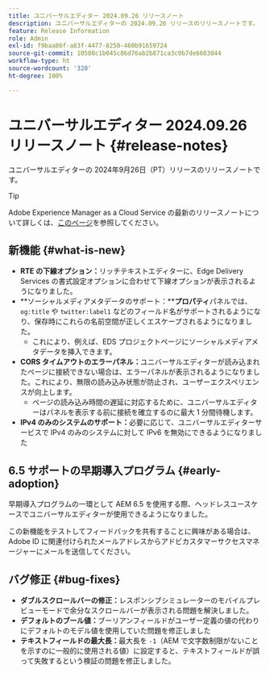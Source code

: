 ```yaml
---
title: ユニバーサルエディター 2024.09.26 リリースノート
description: ユニバーサルエディターの 2024.09.26 リリースのリリースノートです。
feature: Release Information
role: Admin
exl-id: f9baa86f-a83f-4477-8250-460b91659724
source-git-commit: 10580c1b045c86d76ab2b871ca3c0b7de6683044
workflow-type: ht
source-wordcount: '320'
ht-degree: 100%

---
```


# ユニバーサルエディター 2024.09.26 リリースノート {#release-notes}

ユニバーサルエディターの 2024年9月26日（PT）リリースのリリースノートです。

>[!TIP]
>
>Adobe Experience Manager as a Cloud Service の最新のリリースノートについて詳しくは、[このページ](/help/release-notes/release-notes-cloud/release-notes-current.md)を参照してください。

## 新機能 {#what-is-new}

* **RTE の下線オプション：**&#x200B;リッチテキストエディターに、Edge Delivery Services の書式設定オプションに合わせて下線オプションが表示されるようになりました。
* **ソーシャルメディアメタデータのサポート：****プロパティ**&#x200B;パネルでは、`og:title` や `twitter:label1` などのフィールド名がサポートされるようになり、保存時にこれらの名前空間が正しくエスケープされるようになりました。
   * これにより、例えば、EDS プロジェクトページにソーシャルメディアメタデータを挿入できます。
* **CORS タイムアウトのエラーパネル：**&#x200B;ユニバーサルエディターが読み込まれたページに接続できない場合は、エラーパネルが表示されるようになりました。これにより、無限の読み込み状態が防止され、ユーザーエクスペリエンスが向上します。
   * ページの読み込み時間の遅延に対応するために、ユニバーサルエディターはパネルを表示する前に接続を確立するのに最大 1 分間待機します。
* **IPv4 のみのシステムのサポート：**&#x200B;必要に応じて、ユニバーサルエディターサービスで IPv4 のみのシステムに対して IPv6 を無効にできるようになりました

## 6.5 サポートの早期導入プログラム {#early-adoption}

早期導入プログラムの一環として AEM 6.5 を使用する際、ヘッドレスユースケースでユニバーサルエディターが使用できるようになりました。

この新機能をテストしてフィードバックを共有することに興味がある場合は、Adobe ID に関連付けられたメールアドレスからアドビカスタマーサクセスマネージャーにメールを送信してください。

## バグ修正 {#bug-fixes}

* **ダブルスクロールバーの修正：**&#x200B;レスポンシブシミュレーターのモバイルプレビューモードで余分なスクロールバーが表示される問題を解決しました。
* **デフォルトのブール値：**&#x200B;ブーリアンフィールドがユーザー定義の値の代わりにデフォルトのモデル値を使用していた問題を修正しました
* **テキストフィールドの最大長：**&#x200B;最大長を `-1`（AEM で文字数制限がないことを示すのに一般的に使用される値）に設定すると、テキストフィールドが誤って失敗するという検証の問題を修正しました。
